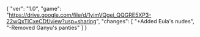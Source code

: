 {
  "ver": "1.0",
  "game": "https://drive.google.com/file/d/1yimVQgei_QQGRE5XP3-22wQxTICxeCDf/view?usp=sharing",
  "changes": [
    "+Added Eula's nudes",
    "-Removed Ganyu's panties"
  ]
}
